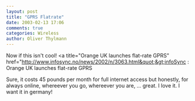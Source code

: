```yaml
---
layout: post
title: "GPRS Flatrate"
date: 2003-02-13 17:06
comments: true
categories: Wireless
author: Oliver Thylmann
---
```



Now if this isn't cool! &lt;a title=&quot;Orange UK launches flat-rate GPRS&quot; href=&quot;http://www.infosync.no/news/2002/n/3063.html&quot;&gt;infoSync : Orange UK launches flat-rate GPRS

Sure, it costs 45 pounds per month for full internet access but honestly, for always online, whereever you go, whereever you are, ... great. I love it. I want it in germany!


